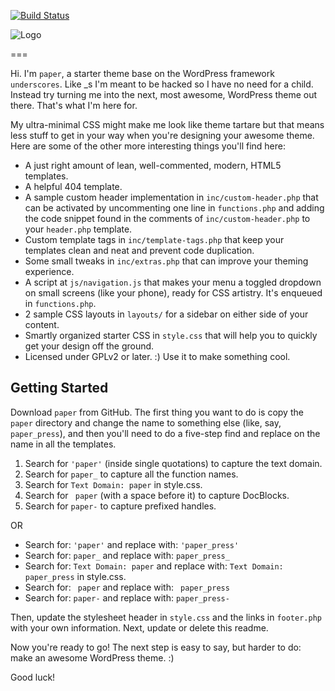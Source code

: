 [![Build Status](https://travis-ci.org/agustealo/paper.svg?branch=master)](https://travis-ci.org/agustealo/paper)

![Logo](https://fbcdn-sphotos-f-a.akamaihd.net/hphotos-ak-xap1/v/t1.0-9/10690206_932245743471117_3622183564651151296_n.png?oh=c687dce715b35f8a92ad52122cddfa1a&oe=54BC10CC&__gda__=1420646672_ea13518c899f151a8d84e053bb0f9565)

===

Hi. I'm  `paper`, a starter theme base on the WordPress framework `underscores`. Like _s I'm meant to be hacked so I have no need for a child. Instead try turning me into the next, most awesome, WordPress theme out there. That's what I'm here for.

My ultra-minimal CSS might make me look like theme tartare but that means less stuff to get in your way when you're designing your awesome theme. Here are some of the other more interesting things you'll find here:

* A just right amount of lean, well-commented, modern, HTML5 templates.
* A helpful 404 template.
* A sample custom header implementation in `inc/custom-header.php` that can be activated by uncommenting one line in `functions.php` and adding the code snippet found in the comments of `inc/custom-header.php` to your `header.php` template.
* Custom template tags in `inc/template-tags.php` that keep your templates clean and neat and prevent code duplication.
* Some small tweaks in `inc/extras.php` that can improve your theming experience.
* A script at `js/navigation.js` that makes your menu a toggled dropdown on small screens (like your phone), ready for CSS artistry. It's enqueued in `functions.php`.
* 2 sample CSS layouts in `layouts/` for a sidebar on either side of your content.
* Smartly organized starter CSS in `style.css` that will help you to quickly get your design off the ground.
* Licensed under GPLv2 or later. :) Use it to make something cool.

Getting Started
---------------

Download `paper` from GitHub. The first thing you want to do is copy the `paper` directory and change the name to something else (like, say, `paper_press`), and then you'll need to do a five-step find and replace on the name in all the templates.

1. Search for `'paper'` (inside single quotations) to capture the text domain.
2. Search for `paper_` to capture all the function names.
3. Search for `Text Domain: paper` in style.css.
4. Search for <code>&nbsp;paper</code> (with a space before it) to capture DocBlocks.
5. Search for `paper-` to capture prefixed handles.

OR

* Search for: `'paper'` and replace with: `'paper_press'`
* Search for: `paper_` and replace with: `paper_press_`
* Search for: `Text Domain: paper` and replace with: `Text Domain: paper_press` in style.css.
* Search for: <code>&nbsp;paper</code> and replace with: <code>&nbsp;paper_press</code>
* Search for: `paper-` and replace with: `paper_press-`

Then, update the stylesheet header in `style.css` and the links in `footer.php` with your own information. Next, update or delete this readme.

Now you're ready to go! The next step is easy to say, but harder to do: make an awesome WordPress theme. :)

Good luck!
